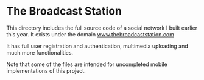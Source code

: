 # The Broadcast Station
This directory includes the full source code of a social network I built earlier this year. It exists under the domain www.thebroadcaststation.com

It has full user registration and authentication, multimedia uploading and much more functionalities.

Note that some of the files are intended for uncompleted mobile implementations of this project.
